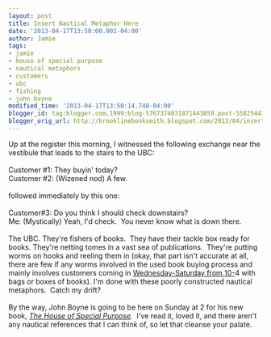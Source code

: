 ```yaml
---
layout: post
title: Insert Nautical Metaphor Here
date: '2013-04-17T13:50:00.001-04:00'
author: Jamie
tags:
- jamie
- house of special purpose
- nautical metaphors
- customers
- ubc
- fishing
- john boyne
modified_time: '2013-04-17T13:50:14.748-04:00'
blogger_id: tag:blogger.com,1999:blog-5767374071871443859.post-5582544353815146490
blogger_orig_url: http://brooklinebooksmith.blogspot.com/2013/04/insert-nautical-metaphor-here.html
---
```


Up at the register this morning, I witnessed the following exchange near the vestibule that leads to the stairs to the UBC:<br /><br />Customer #1: They buyin' today?<br />Customer #2: (Wizened nod) A few.<br /><br />followed immediately by this one:<br /><br />Customer#3: Do you think I should check downstairs?<br />Me: (Mystically) Yeah, I'd check. &nbsp;You never know what is down there.<br /><br />The UBC. They're fishers of books. &nbsp;They have their tackle box ready for books. They're netting tomes in a vast sea of publications. &nbsp;They're putting worms on hooks and reeling them in (okay, that part isn't accurate at all, there are few if any worms involved in the used book buying process and mainly involves customers coming in <a href="http://brooklinebooksmith-shop.com/ubc" target="_blank">Wednesday-Saturday from 10-</a>4 with bags or boxes of books). I'm done with these poorly constructed nautical metaphors. &nbsp;Catch my drift?<br /><br />By the way, John Boyne is going to be here on Sunday at 2 for his new book, <i><a href="http://www.brooklinebooksmith-shop.com/event/john-boyne-house-special-purpose" target="_blank">The House of Special Purpose</a></i>. &nbsp;I've read it, loved it, and there aren't any nautical references that I can think of, so let that cleanse your palate.